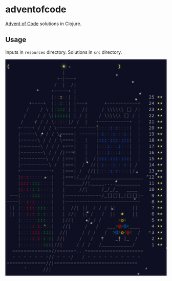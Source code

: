 # adventofcode

[Advent of Code](https://adventofcode.com) solutions in Clojure.

## Usage

Inputs in `resources` directory.
Solutions in `src` directory.

![AoC](resources/aoc.gif)

